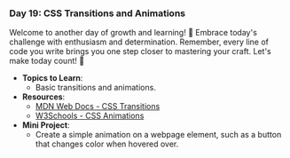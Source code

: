 ### **Day 19: CSS Transitions and Animations**

Welcome to another day of growth and learning! 🚀 Embrace today's challenge with enthusiasm and determination. Remember, every line of code you write brings you one step closer to mastering your craft. Let's make today count! 💪

- **Topics to Learn**:
  - Basic transitions and animations.
- **Resources**:
  - [MDN Web Docs - CSS Transitions](https://developer.mozilla.org/en-US/docs/Web/CSS/CSS_Transitions/Using_CSS_transitions)
  - [W3Schools - CSS Animations](https://www.w3schools.com/css/css3_animations.asp)
- **Mini Project**:
  - Create a simple animation on a webpage element, such as a button that changes color when hovered over.
